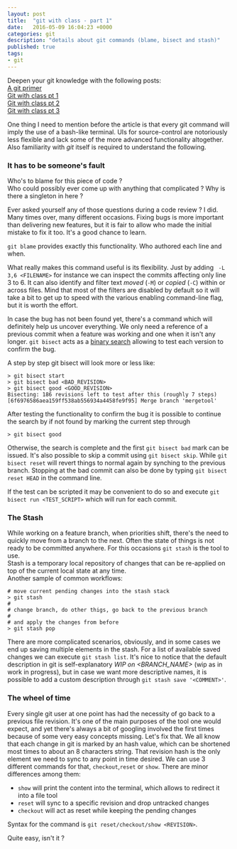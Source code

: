 ```yaml
---
layout: post
title:  "git with class - part 1"
date:   2016-05-09 16:04:23 +0000
categories: git
description: "details about git commands (blame, bisect and stash)"
published: true
tags:
- git
---
```


Deepen your git knowledge with the following posts:  
[A git primer](http://jeangougou.github.io/git/2016/05/07/a-git-primer.html)  
[Git with class pt 1](http://jeangougou.github.io/git/2016/05/09/git-with-class-pt1.html)  
[Git with class pt 2](http://jeangougou.github.io/git/2016/05/10/git-with-class-pt2.html)  
[Git with class pt 3](http://jeangougou.github.io/git/2016/05/16/git-with-class-pt3.html)  

One thing I need to mention before the article is that every git command will imply the use of a bash-like terminal. UIs for source-control are notoriously less flexible and lack some of the more advanced functionality altogether. Also familiarity with _git_ itself is required to understand the following.

### It has to be someone's fault

Who's to blame for this piece of code ?  
Who could possibly ever come up with anything that complicated ?
Why is there a singleton in here ?

Ever asked yourself any of those questions during a code review ? I did. Many times over, many different occasions.
Fixing bugs is more important than delivering new features, but it is fair to allow who made the initial mistake to fix it too. It's a good chance to learn.

```git blame``` provides exactly this functionality. Who authored each line and when.

What really makes this command useful is its flexibility. Just by adding ``` -L 3,6 <FILENAME>``` for instance we can inspect the commits affecting only line 3 to 6. It can also identify and filter text _moved_ (```-M```) or _copied_ (```-C```) within or across files. Mind that most of the filters are disabled by default so it will take a bit to get up to speed with the various enabling command-line flag, but it is worth the effort.

In case the bug has not been found yet, there's a command which will definitely help us uncover everything. We only need a reference of a previous commit when a feature was working and one when it isn't any longer. ```git bisect``` acts as a [binary search][binary-search-algo] allowing to test each version to confirm the bug.

A step by step git bisect will look more or less like:

```
> git bisect start
> git bisect bad <BAD_REVISION>
> git bisect good <GOOD_REVISION>
Bisecting: 186 revisions left to test after this (roughly 7 steps)
[6f6976586aea159ff538ab556934a4458fe9f95] Merge branch 'mergetool'
```
After testing the functionality to confirm the bug it is possible to continue the search by if not found by marking the current step through

```
> git bisect good
```

Otherwise, the search is complete and the first ```git bisect bad``` mark can be issued.
It's also possible to skip a commit using ```git bisect skip```. While ```git bisect reset``` will revert things to normal again by synching to the previous branch. Stopping at the bad commit can also be done by typing ```git bisect reset HEAD``` in the command line.

If the test can be scripted it may be convenient to do so and execute ```git bisect run <TEST_SCRIPT>``` which will run for each commit.

### The Stash

While working on a feature branch, when priorities shift, there's the need to quickly move from a branch to the next. Often the state of things is not ready to be committed anywhere. For this occasions ```git stash``` is the tool to use.  
Stash is a temporary local repository of changes that can be re-applied on top of the current local state at any time.  
Another sample of common workflows:  

```
# move current pending changes into the stash stack
> git stash
#
# change branch, do other thigs, go back to the previous branch
#
# and apply the changes from before
> git stash pop

```

There are more complicated scenarios, obviously, and in some cases we end up saving multiple elements in the stash.
For a list of available saved changes we can execute ```git stash list```. It's nice to notice that the default description in git is self-explanatory _WIP on <BRANCH_NAME>_ (wip as in work in progress), but in case we want more descriptive names, it is possible to add a custom description through ```git stash save '<COMMENT>'```.  

### The wheel of time

Every single git user at one point has had the necessity of go back to a previous file revision. It's one of the main purposes of the tool one would expect, and yet there's always a bit of googling involved the first times because of some very easy concepts missing. Let's fix that. We all know that each change in git is marked by an hash value, which can be shortened most times to about an 8 characters string. That revision hash is the only element we need to sync to any point in time desired. We can use 3 different commands for that, ```checkout```,```reset``` or ```show```.
There are minor differences among them:

- ```show``` will print the content into the terminal, which allows to redirect it into a file tool
- ```reset``` will sync to a specific revision and drop untracked changes
- ```checkout``` will act as reset while keeping the pending changes

Syntax for the command is ```git reset/checkout/show <REVISION>```.

Quite easy, isn't it ?

[binary-search-algo]:https://en.wikipedia.org/wiki/Binary_search_algorithm
